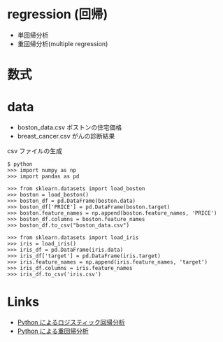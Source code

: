 # regression (回帰)

- 単回帰分析
- 重回帰分析(multiple regression)

# 数式

# data

- boston_data.csv ボストンの住宅価格
- breast_cancer.csv がんの診断結果

csv ファイルの生成

```
$ python
>>> import numpy as np
>>> import pandas as pd

>>> from sklearn.datasets import load_boston
>>> boston = load_boston()
>>> boston_df = pd.DataFrame(boston.data)
>>> boston_df['PRICE'] = pd.DataFrame(boston.target)
>>> boston.feature_names = np.append(boston.feature_names, 'PRICE')
>>> boston_df.columns = boston.feature_names
>>> boston_df.to_csv("boston_data.csv")

>>> from sklearn.datasets import load_iris
>>> iris = load_iris()
>>> iris_df = pd.DataFrame(iris.data)
>>> iris_df['target'] = pd.DataFrame(iris.target)
>>> iris.feature_names = np.append(iris.feature_names, 'target')
>>> iris_df.columns = iris.feature_names
>>> iris_df.to_csv('iris.csv')
```

# Links

- [Python によるロジスティック回帰分析](https://analysis-navi.com/?p=1229)
- [Python による重回帰分析](https://analysis-navi.com/?p=1930)
